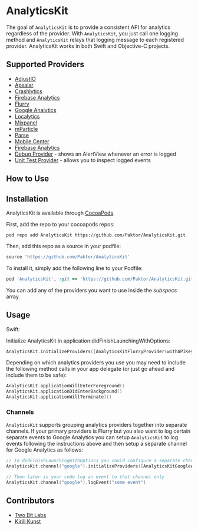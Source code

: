 # AnalyticsKit

The goal of `AnalyticsKit` is to provide a consistent API for analytics regardless of the provider. With `AnalyticsKit`, you just call one logging method and `AnalyticsKit` relays that logging message to each registered provider. AnalyticsKit works in both Swift and Objective-C projects.

## Supported Providers

* [AdjustIO](https://www.adjust.io/)
* [Apsalar](http://apsalar.com/)
* [Crashlytics](http://crashlytics.com)
* [Firebase Analytics](https://firebase.google.com/products/analytics/)
* [Flurry](http://www.flurry.com/)
* [Google Analytics](https://www.google.com/analytics)
* [Localytics](http://www.localytics.com/)
* [Mixpanel](https://mixpanel.com/)
* [mParticle](https://www.mparticle.com)
* [Parse](http://parse.com/)
* [Mobile Center](https://docs.microsoft.com/en-us/mobile-center/)
* [Firebase Analytics](https://firebase.google.com/products/analytics/)
* [Debug Provider](https://github.com/twobitlabs/AnalyticsKit/blob/master/AnalyticsKitDebugProvider.swift) - shows an AlertView whenever an error is logged
* [Unit Test Provider](https://github.com/twobitlabs/AnalyticsKit/blob/master/AnalyticsKit/AnalyticsKit/AnalyticsKitUnitTestProvider.swift) - allows you to inspect logged events


## How to Use

## Installation

AnalyticsKit is available through [CocoaPods](http://cocoapods.org).

First, add the repo to your cocoapods repos:

```
pod repo add AnalyticsKit https://github.com/Paktor/AnalyticsKit.git
```

Then, add this repo as a source in your podfile:

```ruby
source 'https://github.com/Paktor/AnalyticsKit'
```

To install it, simply add the following line to your Podfile:

```ruby
pod 'AnalyticsKit', :git => 'https://github.com/Paktor/AnalyticsKit.git', :branch => 'master', :subspecs => ["Crashlytics", "Firebase"]
```
You can add any of the providers you want to use inside the *subspecs* array.

## Usage
Swift:

Initialize AnalyticsKit in application:didFinishLaunchingWithOptions:

```swift
AnalyticsKit.initializeProviders([AnalyticsKitFlurryProvider(withAPIKey: flurryKey)])
```

Depending on which analytics providers you use you may need to include the following method calls in your app delegate (or just go ahead and include them to be safe):

```swift
AnalyticsKit.applicationWillEnterForeground()
AnalyticsKit.applicationDidEnterBackground()
AnalyticsKit.applicationWillTerminate]()
```


### Channels

`AnalyticsKit` supports grouping analytics providers together into separate channels. If your primary providers is Flurry but you also want to log certain separate events to Google Analytics you can setup `AnalyticsKit` to log events following the instructions above and then setup a separate channel for Google Analytics as follows:

```swift
// In didFinishLaunchingWithOptions you could configure a separate channel of providers
AnalyticsKit.channel("google").initializeProviders([AnalyticsKitGoogleAnalyticsProvider(withTrackingID: trackingId)])

// Then later in your code log an event to that channel only
AnalyticsKit.channel("google").logEvent("some event")
```


## Contributors
 - [Two Bit Labs](http://twobitlabs.com/)
 - [Kirill Kunst](https://github.com/leoru)
